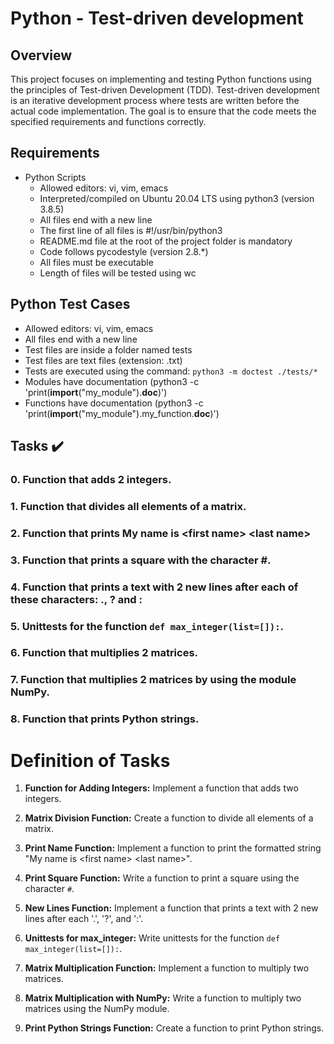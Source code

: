 # Python - Test-driven development

## Overview

This project focuses on implementing and testing Python functions using the principles of Test-driven Development (TDD). Test-driven development is an iterative development process where tests are written before the actual code implementation. The goal is to ensure that the code meets the specified requirements and functions correctly.

## Requirements

- Python Scripts
  - Allowed editors: vi, vim, emacs
  - Interpreted/compiled on Ubuntu 20.04 LTS using python3 (version 3.8.5)
  - All files end with a new line
  - The first line of all files is #!/usr/bin/python3
  - README.md file at the root of the project folder is mandatory
  - Code follows pycodestyle (version 2.8.*)
  - All files must be executable
  - Length of files will be tested using wc

## Python Test Cases

- Allowed editors: vi, vim, emacs
- All files end with a new line
- Test files are inside a folder named tests
- Test files are text files (extension: .txt)
- Tests are executed using the command: `python3 -m doctest ./tests/*`
- Modules have documentation (python3 -c 'print(__import__("my_module").__doc__)')
- Functions have documentation (python3 -c 'print(__import__("my_module").my_function.__doc__)')

## Tasks :heavy_check_mark:

### 0. Function that adds 2 integers.

### 1. Function that divides all elements of a matrix.

### 2. Function that prints My name is \<first name> \<last name>

### 3. Function that prints a square with the character #.

### 4. Function that prints a text with 2 new lines after each of these characters: ., ? and :

### 5. Unittests for the function `def max_integer(list=[]):`.

### 6. Function that multiplies 2 matrices.

### 7. Function that multiplies 2 matrices by using the module NumPy.

### 8. Function that prints Python strings.

# Definition of Tasks

1. **Function for Adding Integers:** Implement a function that adds two integers.

2. **Matrix Division Function:** Create a function to divide all elements of a matrix.

3. **Print Name Function:** Implement a function to print the formatted string "My name is \<first name> \<last name>".

4. **Print Square Function:** Write a function to print a square using the character `#`.

5. **New Lines Function:** Implement a function that prints a text with 2 new lines after each '.', '?', and ':'.

6. **Unittests for max_integer:** Write unittests for the function `def max_integer(list=[]):`.

7. **Matrix Multiplication Function:** Implement a function to multiply two matrices.

8. **Matrix Multiplication with NumPy:** Write a function to multiply two matrices using the NumPy module.

9. **Print Python Strings Function:** Create a function to print Python strings.
